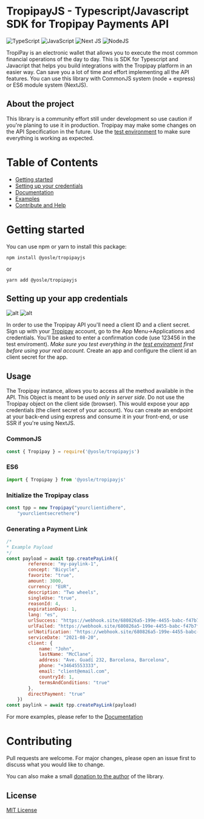 TropipayJS - Typescript/Javascript SDK for Tropipay Payments API
===========
![TypeScript](https://img.shields.io/badge/typescript-%23007ACC.svg?style=for-the-badge&logo=typescript&logoColor=white) 
![JavaScript](https://img.shields.io/badge/javascript-%23323330.svg?style=for-the-badge&logo=javascript&logoColor=%23F7DF1E)
![Next JS](https://img.shields.io/badge/Next-black?style=for-the-badge&logo=next.js&logoColor=white)
![NodeJS](https://img.shields.io/badge/node.js-6DA55F?style=for-the-badge&logo=node.js&logoColor=white)

TropiPay is an electronic wallet that allows you to execute the most common financial operations of the day to day. This is SDK for Typescript and Javacript that helps you build integrations with the Tropipay platform in an easier way. Can save you a lot of time and effort implementing all the API features. You can use this library with CommonJS system (node + express) or ES6 module system (NextJS).

## About the project
This library is a community effort still under development so use caution if you're planing to use it in production. Tropipay may make some changes on the API Specification in the future. Use the [test environment](https://tropipay-dev.herokuapp.com) to make sure everything is working as expected.

# Table of Contents
* [Getting started](#getting-started)
* [Setting up your credentials](#setting-up-your-app-credentials)
* [Documentation](#documentation)
* [Examples](#examples)
* [Contribute and Help](#contributing-and-help)

# Getting started
You can use npm or yarn to install this package:

```npm install @yosle/tropipayjs``` 

or

```yarn add @yosle/tropipayjs```

## Setting up your app credentials

![alt]([/docs/images/app-credentials-menu.png](https://github.com/yosle/tropipayjs/blob/master/docs/images/app-credentials-menu.png))
![alt]([/docs/images/confirmation-code-screen.png](https://github.com/yosle/tropipayjs/blob/master/docs/images/confirmation-code-screen.png))

In order to use the Tropipay API you'll need a client ID and a client secret. Sign up with your [Tropipay](www.tropipay.com) account, go to the App Menu->Applications and credentials. You'll be asked to enter a confirmation code (use 123456 in the test enviroment). _Make sure you test everything in the [test enviroment](https://tropipay-dev.herokuapp.com) first before using your real account._ Create an app and configure the client id an client secret for the app.

## Usage
The Tropipay instance, allows you to access all the method available in the API. This Object is meant to be used *only in server side*. Do not use the Tropipay object on the client side (browser). This would expose your app credentials (the client secret of your account). You can create an endpoint at your back-end using express and consume it in your front-end, or use SSR if you're using NextJS.

### CommonJS 
```javascript
const { Tropipay } = require('@yosle/tropipayjs')
```
### ES6 
```javascript
import { Tropipay } from '@yosle/tropipayjs'
```
### Initialize the Tropipay class
```javascript
const tpp = new Tropipay("yourclientidhere",
    "yourclientsecrethere")
```
### Generating a Payment Link
```javascript
/*
* Example Payload
*/
const payload = await tpp.createPayLink({
        reference: "my-paylink-1",
        concept: "Bicycle",
        favorite: "true",
        amount: 3000,
        currency: "EUR",
        description: "Two wheels",
        singleUse: "true",
        reasonId: 4,
        expirationDays: 1,
        lang: "es",
        urlSuccess: "https://webhook.site/680826a5-199e-4455-babc-f47b7f26ee7e",
        urlFailed: "https://webhook.site/680826a5-199e-4455-babc-f47b7f26ee7e",
        urlNotification: "https://webhook.site/680826a5-199e-4455-babc-f47b7f26ee7e",
        serviceDate: "2021-08-20",
        client: {
            name: "John",
            lastName: "McClane",
            address: "Ave. Guadí 232, Barcelona, Barcelona",
            phone: "+34645553333",
            email: "client@email.com",
            countryId: 1,
            termsAndConditions: "true"
        },
        directPayment: "true"
    })
const paylink = await tpp.createPayLink(payload)
```

For more examples, please refer to the [Documentation](https://github.com/yosle/tropipayjs/blob/master/docs/)

# Contributing
Pull requests are welcome. For major changes, please open an issue first to discuss what you would like to change. 

You can also make a small [donation to the author](https://tppay.me/l94qaa3h) of the library.
## License
[MIT License](https://choosealicense.com/licenses/mit/)




